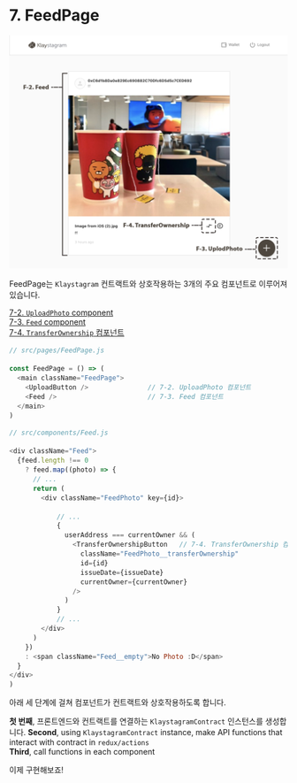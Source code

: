 # 7. FeedPage <a id="7-feedpage"></a>

![FeedPage](../images/klaystagram-feedpage.png)

FeedPage는 `Klaystagram` 컨트랙트와 상호작용하는 3개의 주요 컴포넌트로 이루어져 있습니다.

[7-2. `UploadPhoto` component](7-2.-uploadphoto-component.md)  
[7-3. `Feed` component](7-3.-feed-component.md)  
[7-4. `TransferOwnership` 컴포넌트](7-4.-transferownership-component.md)

```javascript
// src/pages/FeedPage.js

const FeedPage = () => (
  <main className="FeedPage">
    <UploadButton />               // 7-2. UploadPhoto 컴포넌트
    <Feed />                       // 7-3. Feed 컴포넌트
  </main>
)
```

```javascript
// src/components/Feed.js

<div className="Feed">
  {feed.length !== 0
    ? feed.map((photo) => {
      // ...
      return (
        <div className="FeedPhoto" key={id}>

            // ...
            {
              userAddress === currentOwner && (
                <TransferOwnershipButton   // 7-4. TransferOwnership 컴포넌트
                  className="FeedPhoto__transferOwnership"
                  id={id}
                  issueDate={issueDate}
                  currentOwner={currentOwner}
                />
              )
            }
            // ...
        </div>
      )
    })
    : <span className="Feed__empty">No Photo :D</span>
  }
</div>
)
```

아래 세 단계에 걸쳐 컴포넌트가 컨트랙트와 상호작용하도록 합니다.

**첫 번째**, 프론트엔드와 컨트랙트를 연결하는 `KlaystagramContract` 인스턴스를 생성합니다. **Second**, using `KlaystagramContract` instance, make API functions that interact with contract in `redux/actions`  
**Third**, call functions in each component

이제 구현해보죠!

